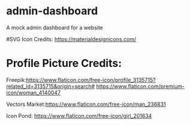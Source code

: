 # admin-dashboard
A mock admin dashboard for a website

#SVG Icon Credits: 
https://materialdesignicons.com/


# Profile Picture Credits: 
Freepik:https://www.flaticon.com/free-icon/profile_3135715?related_id=3135715&origin=search#
	https://www.flaticon.com/premium-icon/woman_4140047

Vectors Market:https://www.flaticon.com/free-icon/man_236831

Icon Pond: https://www.flaticon.com/free-icon/girl_201634
